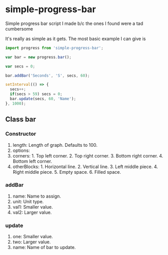 # simple-progress-bar
Simple progress bar script I made b/c the ones I found were a tad cumbersome

It's really as simple as it gets. The most basic example I can give is
```js
import progress from 'simple-progress-bar';

var bar = new progress.bar();

var secs = 0;

bar.addBar('Seconds', 'S', secs, 60);

setInterval(() => {
  secs++;
  if(secs > 59) secs = 0;
  bar.update(secs, 60, 'Name');
}, 1000);
```
## Class bar
### Constructor
1. length:
  Length of graph. Defaults to 100.
2. options:
  1. corners:
    1. Top left corner.
    2. Top right corner.
    3. Bottom right corner.
    4. Bottom left corner.
  2. otherBlocks:
    1. Horizontal line.
    2. Vertical line.
    3. Left middle piece.
    4. Right middle piece.
    5. Empty space.
    6. Filled space.
### addBar
1. name:
  Name to assign.
2. unit:
  Unit type.
3. val1:
  Smaller value.
4. val2:
  Larger value.
### update
1. one:
  Smaller value.
2. two:
  Larger value.
3. name:
  Name of bar to update.
